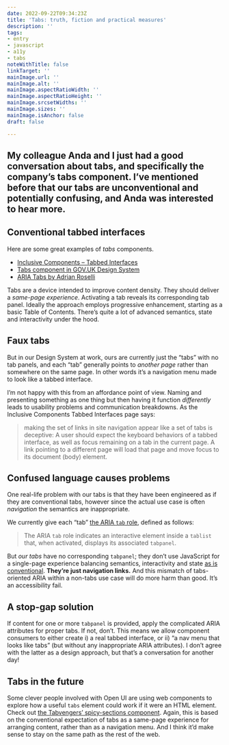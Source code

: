 ```yaml
---
date: 2022-09-22T09:34:23Z
title: 'Tabs: truth, fiction and practical measures'
description: ''
tags:
- entry
- javascript
- a11y
- tabs
noteWithTitle: false
linkTarget: ''
mainImage.url: ''
mainImage.alt: ''
mainImage.aspectRatioWidth: ''
mainImage.aspectRatioHeight: ''
mainImage.srcsetWidths: ''
mainImage.sizes: ''
mainImage.isAnchor: false
draft: false

---
```

My colleague Anda and I just had a good conversation about tabs, and specifically the company’s tabs component. I’ve mentioned before that our tabs are unconventional and potentially confusing, and Anda was interested to hear more.
---

## Conventional tabbed interfaces

Here are some great examples of _tabs_ components.

* [Inclusive Components – Tabbed Interfaces](https://inclusive-components.design/tabbed-interfaces/)
* [Tabs component in GOV.UK Design System](https://design-system.service.gov.uk/components/tabs/)
* [ARIA Tabs by Adrian Roselli](https://adrianroselli.com/2013/02/aria-tabs.html)

Tabs are a device intended to improve content density. They should deliver a _same-page experience_. Activating a tab reveals its corresponding tab panel. Ideally the approach employs progressive enhancement, starting as a basic Table of Contents. There’s quite a lot of advanced semantics, state and interactivity under the hood.

## Faux tabs

But in our Design System at work, ours are currently just the “tabs” with no tab panels, and each “tab” generally points to _another page_ rather than somewhere on the same page. In other words it’s a navigation menu made to look like a tabbed interface. 

I’m not happy with this from an affordance point of view. Naming and presenting something as one thing but then having it function _differently_ leads to usability problems and communication breakdowns. As the Inclusive Components Tabbed Interfaces page says:

> making the set of links in site navigation appear like a set of tabs is deceptive: A user should expect the keyboard behaviors of a tabbed interface, as well as focus remaining on a tab in the current page. A link pointing to a different page will load that page and move focus to its document (body) element.

## Confused language causes problems

One real-life problem with our tabs is that they have been engineered as if they are conventional tabs, however since the actual use case is often _navigation_ the semantics are inappropriate. 

We currently give each “tab” [the ARIA `tab` role](https://developer.mozilla.org/en-US/docs/Web/Accessibility/ARIA/Roles/tab_role), defined as follows:

> The ARIA `tab` role indicates an interactive element inside a `tablist` that, when activated, displays its associated `tabpanel`.

But _our tabs_ have no corresponding `tabpanel`; they don’t use JavaScript for a single-page experience balancing semantics, interactivity and state [as is conventional](https://developer.mozilla.org/en-US/docs/Web/Accessibility/ARIA/Roles/tab_role#required_javascript_features). **They’re just navigation links.** And this mismatch of tabs-oriented ARIA within a non-tabs use case will do more harm than good. It’s an accessibility fail.

## A stop-gap solution

If content for one or more `tabpanel` is provided, apply the complicated ARIA attributes for proper tabs. If not, don’t. This means we allow component consumers to either create i) a real tabbed interface, or ii) “a nav menu that looks like tabs” (but without any inappropriate ARIA attributes). I don’t agree with the latter as a design approach, but that’s a conversation for another day!

## Tabs in the future

Some clever people involved with Open UI are using web components to explore how a useful `tabs` element could work if it were an HTML element. Check out [the Tabvengers’ spicy-sections component](https://github.com/tabvengers/spicy-sections. ). Again, this is based on the conventional expectation of tabs as a same-page experience for arranging content, rather than as a navigation menu. And I think it’d make sense to stay on the same path as the rest of the web.
